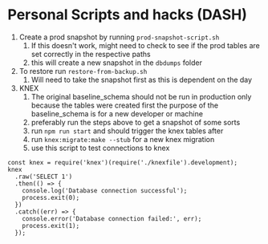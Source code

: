 # Personal Scripts and hacks (DASH)

1. Create a prod snapshot by running `prod-snapshot-script.sh`
   1. If this doesn't work, might need to check to see if the prod tables are set correctly in the respective paths
   2. this will create a new snapshot in the `dbdumps` folder
2. To restore run `restore-from-backup.sh`
   1. Will need to take the snapshot first as this is dependent on the day
3. KNEX
   1. The original baseline_schema should not be run in production only because the tables were created first the purpose of the baseline_schema is for a new developer or machine
   2. preferably run the steps above to get a snapshot of some sorts
   3. run `npm run start` and should trigger the knex tables after
   4. run `knex:migrate:make --stub` for a new knex migration
   5. use this script to test connections to knex

```
const knex = require('knex')(require('./knexfile').development);
knex
  .raw('SELECT 1')
  .then(() => {
    console.log('Database connection successful');
    process.exit(0);
  })
  .catch((err) => {
    console.error('Database connection failed:', err);
    process.exit(1);
  });
```
